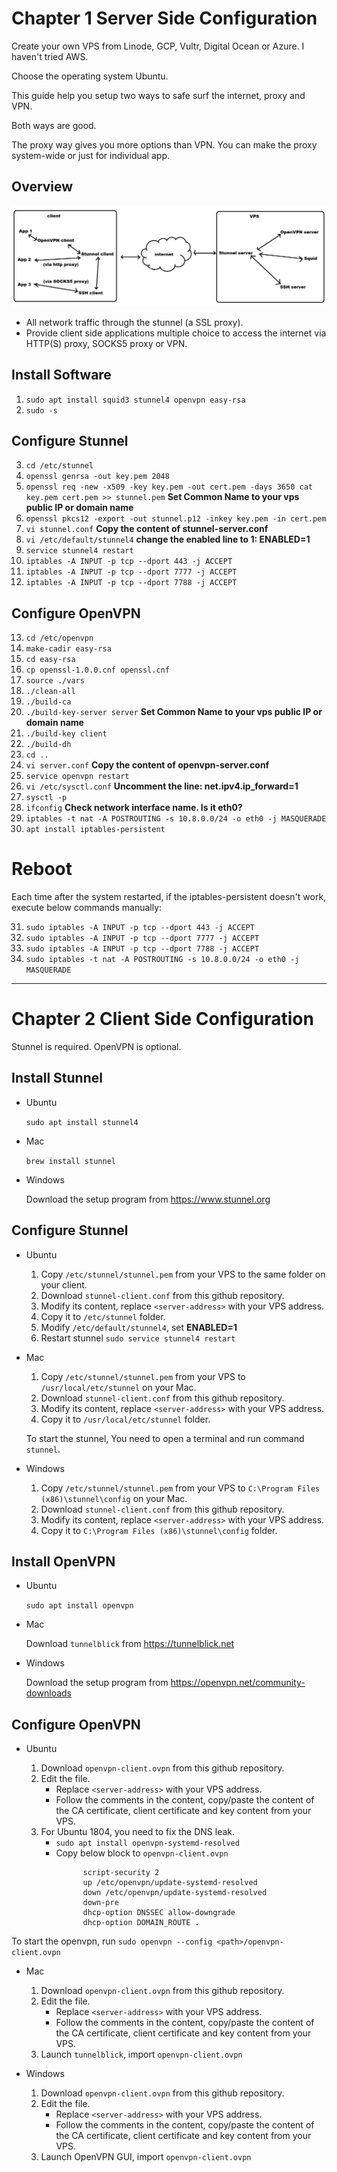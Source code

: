 # Chapter 1 Server Side Configuration

Create your own VPS from Linode, GCP, Vultr, Digital Ocean or Azure. I haven't tried AWS. 

Choose the operating system Ubuntu.

This guide help you setup two ways to safe surf the internet, proxy and VPN.

Both ways are good.

The proxy way gives you more options than VPN. You can make the proxy system-wide or just for individual app.

## Overview

![picture](architecture.png)

* All network traffic through the stunnel (a SSL proxy).
* Provide client side applications multiple choice to access the internet via HTTP(S) proxy, SOCKS5 proxy or VPN.

## Install Software

1. `sudo apt install squid3 stunnel4 openvpn easy-rsa`
2. `sudo -s`

## Configure Stunnel

3. `cd /etc/stunnel`
4. `openssl genrsa -out key.pem 2048`
5. `openssl req -new -x509 -key key.pem -out cert.pem -days 3650 cat key.pem cert.pem >> stunnel.pem` **Set Common Name to your vps public IP or domain name**
6. `openssl pkcs12 -export -out stunnel.p12 -inkey key.pem -in cert.pem`
7. `vi stunnel.conf` **Copy the content of stunnel-server.conf**
8. `vi /etc/default/stunnel4` **change the enabled line to 1: ENABLED=1**
9. `service stunnel4 restart`
10. `iptables -A INPUT -p tcp --dport 443 -j ACCEPT`
11. `iptables -A INPUT -p tcp --dport 7777 -j ACCEPT`
12. `iptables -A INPUT -p tcp --dport 7788 -j ACCEPT`

## Configure OpenVPN

13.  `cd /etc/openvpn`
14.  `make-cadir easy-rsa`
15.  `cd easy-rsa`
16.  `cp openssl-1.0.0.cnf openssl.cnf`
17.  `source ./vars`
18.  `./clean-all`
19.  `./build-ca`
20.  `./build-key-server server` **Set Common Name to your vps public IP or domain name**
21.  `./build-key client`
22. `./build-dh`
23. `cd ..`
24. `vi server.conf` **Copy the content of openvpn-server.conf**
25. `service openvpn restart`
26. `vi /etc/sysctl.conf` **Uncomment the line: net.ipv4.ip_forward=1**
27. `sysctl -p`
28. `ifconfig` **Check network interface name. Is it eth0?**
29. `iptables -t nat -A POSTROUTING -s 10.8.0.0/24 -o eth0 -j MASQUERADE`
30. `apt install iptables-persistent`

# Reboot

Each time after the system restarted, if the iptables-persistent doesn't work, execute below commands manually:

31. `sudo iptables -A INPUT -p tcp --dport 443 -j ACCEPT`
32. `sudo iptables -A INPUT -p tcp --dport 7777 -j ACCEPT`
33. `sudo iptables -A INPUT -p tcp --dport 7788 -j ACCEPT`
34. `sudo iptables -t nat -A POSTROUTING -s 10.8.0.0/24 -o eth0 -j MASQUERADE`

---

# Chapter 2 Client Side Configuration

Stunnel is required. OpenVPN is optional.

## Install Stunnel

- Ubuntu

    `sudo apt install stunnel4`

- Mac

    `brew install stunnel`

- Windows

    Download the setup program from https://www.stunnel.org

## Configure Stunnel

- Ubuntu

    1. Copy ``/etc/stunnel/stunnel.pem`` from your VPS to the same folder on your client.
    2. Download ``stunnel-client.conf`` from this github repository.
    3. Modify its content, replace ``<server-address>`` with your VPS address.
    4. Copy it to ``/etc/stunnel`` folder.
    5. Modify ``/etc/default/stunnel4``, set **ENABLED=1**
    6. Restart stunnel ``sudo service stunnel4 restart``

- Mac

    1. Copy ``/etc/stunnel/stunnel.pem`` from your VPS to ``/usr/local/etc/stunnel`` on your Mac.
    2. Download ``stunnel-client.conf`` from this github repository.
    3. Modify its content, replace ``<server-address>`` with your VPS address.
    4. Copy it to ``/usr/local/etc/stunnel`` folder.

    To start the stunnel, You need to open a terminal and run command ``stunnel``.

- Windows
  
    1. Copy ``/etc/stunnel/stunnel.pem`` from your VPS to ``C:\Program Files (x86)\stunnel\config`` on your Mac.
    2. Download ``stunnel-client.conf`` from this github repository.
    3. Modify its content, replace ``<server-address>`` with your VPS address.
    4. Copy it to ``C:\Program Files (x86)\stunnel\config`` folder.

## Install OpenVPN

- Ubuntu
  
    `sudo apt install openvpn`

- Mac

    Download ``tunnelblick`` from https://tunnelblick.net

- Windows

    Download the setup program from https://openvpn.net/community-downloads

## Configure OpenVPN

- Ubuntu

    1. Download ``openvpn-client.ovpn`` from this github repository.
    2. Edit the file.
       - Replace ``<server-address>`` with your VPS address.
       - Follow the comments in the content, copy/paste the content of the CA certificate, client certificate and key content from your VPS.
    3. For Ubuntu 1804, you need to fix the DNS leak.
       - `sudo apt install openvpn-systemd-resolved`
       - Copy below block to ``openvpn-client.ovpn``
```
                script-security 2
                up /etc/openvpn/update-systemd-resolved
                down /etc/openvpn/update-systemd-resolved
                down-pre
                dhcp-option DNSSEC allow-downgrade
                dhcp-option DOMAIN_ROUTE .
```
   To start the openvpn, run `sudo openvpn --config <path>/openvpn-client.ovpn`

- Mac

    1. Download ``openvpn-client.ovpn`` from this github repository.
    2. Edit the file.
       - Replace ``<server-address>`` with your VPS address.
       - Follow the comments in the content, copy/paste the content of the CA certificate, client certificate and key content from your VPS.
    3. Launch ``tunnelblick``, import ``openvpn-client.ovpn``

- Windows

    1. Download ``openvpn-client.ovpn`` from this github repository.
    2. Edit the file.
       - Replace ``<server-address>`` with your VPS address.
       - Follow the comments in the content, copy/paste the content of the CA certificate, client certificate and key content from your VPS.
    3. Launch OpenVPN GUI, import ``openvpn-client.ovpn``
